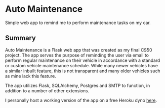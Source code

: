 # Auto Maintenance
Simple web app to remind me to perform maintenance tasks on my car.

## Summary

Auto Maintenance is a Flask web app that was created as my final CS50 project. The app serves the purpose of reminding the user via email to perform regular maintenance on their vehicle in accordance with a standard or custom vehicle maintenance schedule. While many newer vehicles have a similar inbuilt feature, this is not transparent and many older vehicles such as mine lack this feature.

The app utilizes Flask, SQLAlchemy, Postgres and SMTP to function, in addition to a number of other extensions. 

I personally host a working version of the app on a free Heroku dyno [here](http://auto-maint.liam-bates.com).
